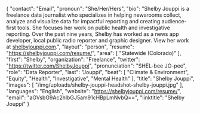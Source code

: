 {
  "contact": "Email",
  "pronoun": "She/Her/Hers",
  "bio": "Shelby Jouppi is a freelance data journalist who specializes in helping newsrooms collect, analyze and visualize data for impactful reporting and creating audience-first tools. She focuses her work on public health and investigative reporting. Over the past nine years, Shelby has worked as a news app developer, local public radio reporter and graphic designer. View her work at [shelbyjouppi.com](https://shelbyjouppi.com/).",
  "layout": "person",
  "resume": "https://shelbyjouppi.com/resume/",
  "area": [
    "Statewide (Colorado)"
  ],
  "first": "Shelby",
  "organization": "Freelance",
  "twitter": "https://twitter.com/ShelbyJouppi",
  "pronunciation": "SHEL-bee JO-pee",
  "role": "Data Reporter",
  "last": "Jouppi",
  "beat": [
    "Climate & Environment",
    "Equity",
    "Health",
    "Investigative",
    "Mental Health"
  ],
  "title": "Shelby Jouppi",
  "images": [
    "/img/uploads/shelby-jouppi-headshot-shelby-jouppi.jpg"
  ],
  "languages": "English",
  "website": "https://shelbyjouppi.com/resume/",
  "email": "aGVsbG9Ac2hlbGJ5am91cHBpLmNvbQ==",
  "linktitle": "Shelby Jouppi"
}
